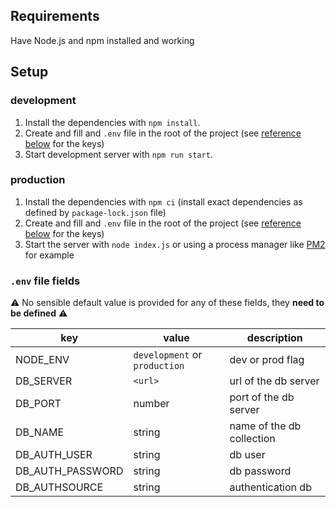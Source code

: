 ## Requirements

Have Node.js and npm installed and working

## Setup

### development

1. Install the dependencies with `npm install`.
2. Create and fill and `.env` file in the root of the project (see [reference below](#.env-file-fields) for the keys)
3. Start development server with `npm run start`.

### production

1. Install the dependencies with `npm ci` (install exact dependencies as defined by `package-lock.json` file)
2. Create and fill and `.env` file in the root of the project (see [reference below](#.env-file-fields) for the keys)
3. Start the server with `node index.js` or using a process manager like [PM2](http://pm2.keymetrics.io/) for example

### `.env` file fields

⚠️ No sensible default value is provided for any of these fields, they **need to be defined** ⚠️

| key              | value                         | description               |
| ---------------- | ----------------------------- | ------------------------- |
| NODE_ENV         | `development` or `production` | dev or prod flag          |
| DB_SERVER        | `<url>`                       | url of the db server      |
| DB_PORT          | number                        | port of the db server     |
| DB_NAME          | string                        | name of the db collection |
| DB_AUTH_USER     | string                        | db user                   |
| DB_AUTH_PASSWORD | string                        | db password               |
| DB_AUTHSOURCE    | string                        | authentication db         |
